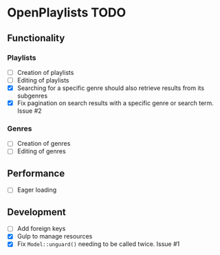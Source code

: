 # OpenPlaylists TODO

## Functionality

### Playlists

- [ ] Creation of playlists
- [ ] Editing of playlists
- [x] Searching for a specific genre should also retrieve results from its subgenres
- [x] Fix pagination on search results with a specific genre or search term. Issue #2

### Genres

- [ ] Creation of genres
- [ ] Editing of genres

## Performance

- [ ] Eager loading

## Development

- [ ] Add foreign keys
- [x] Gulp to manage resources
- [x] Fix `Model::unguard()` needing to be called twice. Issue #1
